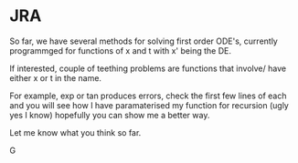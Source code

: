 # JRA

So far, we have several methods for solving first order ODE's, currently programmged for functions of x and t with x' being the DE.

If interested, couple of teething problems are functions that involve/ have either x or t in the name.

For example, exp or tan produces errors, check the first few lines of each and you will see how I have paramaterised my function for recursion (ugly yes I know) hopefully you can show me a better way.

Let me know what you think so far.

G

